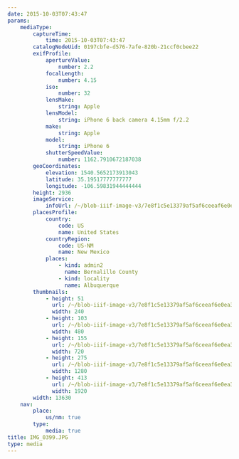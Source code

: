 ```yaml
---
date: 2015-10-03T07:43:47
params:
    mediaType:
        captureTime:
            time: 2015-10-03T07:43:47
        catalogNodeUid: 0197cbfe-d576-7afe-820b-21ccf0cbee22
        exifProfile:
            apertureValue:
                number: 2.2
            focalLength:
                number: 4.15
            iso:
                number: 32
            lensMake:
                string: Apple
            lensModel:
                string: iPhone 6 back camera 4.15mm f/2.2
            make:
                string: Apple
            model:
                string: iPhone 6
            shutterSpeedValue:
                number: 1162.7910672187038
        geoCoordinates:
            elevation: 1540.5652173913043
            latitude: 35.19517777777777
            longitude: -106.59831944444444
        height: 2936
        imageService:
            infoUrl: /~/blob-iiif-image-v3/7e8f1c5e13379af5af6ceeaf6e0ea34c587a620f046a61761dc1cf68be22a0c3/info.json
        placesProfile:
            country:
                code: US
                name: United States
            countryRegion:
                code: US-NM
                name: New Mexico
            places:
                - kind: admin2
                  name: Bernalillo County
                - kind: locality
                  name: Albuquerque
        thumbnails:
            - height: 51
              url: /~/blob-iiif-image-v3/7e8f1c5e13379af5af6ceeaf6e0ea34c587a620f046a61761dc1cf68be22a0c3/full/240%2C51/0/default.jpg
              width: 240
            - height: 103
              url: /~/blob-iiif-image-v3/7e8f1c5e13379af5af6ceeaf6e0ea34c587a620f046a61761dc1cf68be22a0c3/full/480%2C103/0/default.jpg
              width: 480
            - height: 155
              url: /~/blob-iiif-image-v3/7e8f1c5e13379af5af6ceeaf6e0ea34c587a620f046a61761dc1cf68be22a0c3/full/720%2C155/0/default.jpg
              width: 720
            - height: 275
              url: /~/blob-iiif-image-v3/7e8f1c5e13379af5af6ceeaf6e0ea34c587a620f046a61761dc1cf68be22a0c3/full/1280%2C275/0/default.jpg
              width: 1280
            - height: 413
              url: /~/blob-iiif-image-v3/7e8f1c5e13379af5af6ceeaf6e0ea34c587a620f046a61761dc1cf68be22a0c3/full/1920%2C413/0/default.jpg
              width: 1920
        width: 13630
    nav:
        place:
            us/nm: true
        type:
            media: true
title: IMG_0399.JPG
type: media
---
```

